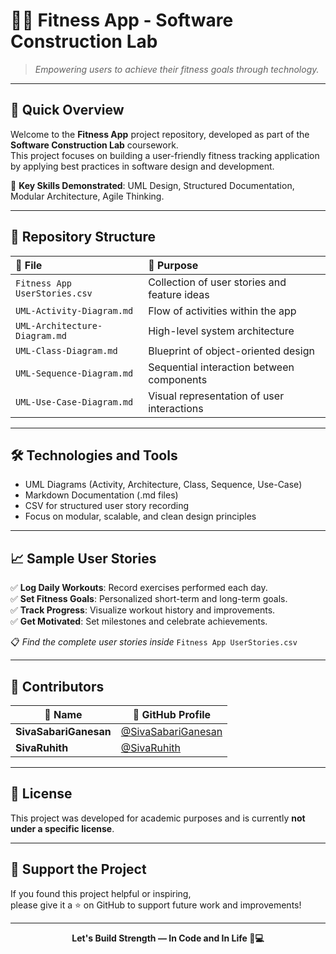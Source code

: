 # 🏋️‍♂️ Fitness App - Software Construction Lab

> *Empowering users to achieve their fitness goals through technology.*  

---

## 🚀 Quick Overview

Welcome to the **Fitness App** project repository, developed as part of the **Software Construction Lab** coursework.  
This project focuses on building a user-friendly fitness tracking application by applying best practices in software design and development.  

🔵 **Key Skills Demonstrated**: UML Design, Structured Documentation, Modular Architecture, Agile Thinking.

---

## 📂 Repository Structure

| 📄 File | 📝 Purpose |
|:-----|:--------|
| `Fitness App UserStories.csv` | Collection of user stories and feature ideas |
| `UML-Activity-Diagram.md` | Flow of activities within the app |
| `UML-Architecture-Diagram.md` | High-level system architecture |
| `UML-Class-Diagram.md` | Blueprint of object-oriented design |
| `UML-Sequence-Diagram.md` | Sequential interaction between components |
| `UML-Use-Case-Diagram.md` | Visual representation of user interactions |

---

## 🛠️ Technologies and Tools

- UML Diagrams (Activity, Architecture, Class, Sequence, Use-Case)
- Markdown Documentation (.md files)
- CSV for structured user story recording
- Focus on modular, scalable, and clean design principles

---

## 📈 Sample User Stories

✅ **Log Daily Workouts**: Record exercises performed each day.  
✅ **Set Fitness Goals**: Personalized short-term and long-term goals.  
✅ **Track Progress**: Visualize workout history and improvements.  
✅ **Get Motivated**: Set milestones and celebrate achievements.

📋 *Find the complete user stories inside* `Fitness App UserStories.csv`

---

## 👥 Contributors

| 👤 Name          | 🔗 GitHub Profile |
|------------------|-------------------|
| **SivaSabariGanesan** | [@SivaSabariGanesan](https://github.com/SivaSabariGanesan) |
| **SivaRuhith**         | [@SivaRuhith](https://github.com/SivaRuhith) |

---

## 📜 License

This project was developed for academic purposes and is currently **not under a specific license**.

---

## 🌟 Support the Project

If you found this project helpful or inspiring,  
please give it a ⭐ on GitHub to support future work and improvements!

---

<p align="center">
<b>Let's Build Strength — In Code and In Life 💪💻</b>
</p>
